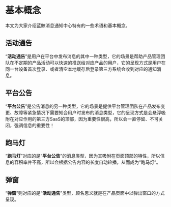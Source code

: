 # 基本概念

本文为大家介绍蓝鲸消息通知中心特有的一些术语和基本概念。

## 活动通告
“**活动通告**”是用户在平台中发布消息的其中一种类型，它的场景是帮助产品管理团队在不定期的产品活动可以快速的推送给对应产品的用户，它的呈现方式是用户在同一台设备首次登录、或者清空本地缓存后登录第三方系统会收到对应的通知消息。


## 平台公告
“**平台公告**”是公告消息的另一种类型，它的场景是提供平台管理团队在产品发布变更、故障等紧急情况下需要知会用户时发布的消息类型，它的呈现方式是会悬浮吸附在对应作用的第三方SaaS的顶部，因为重要性很高，所以会一直停留、不可关闭，强调信息的重要性！


## 跑马灯
“**跑马灯**”对应的是“**平台公告**”的消息类型，因为其吸附在页面顶部的特性，所以信息的容积率并不高，所以会根据公告内容的长度自动轮播，从而成为“跑马灯”。


## 弹窗
“**弹窗**”则对应的是“**活动通告**”类型，顾名思义就是在产品页面中以弹出窗口的方式呈现。